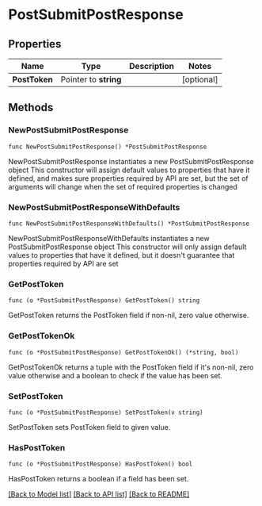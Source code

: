 # PostSubmitPostResponse

## Properties

Name | Type | Description | Notes
------------ | ------------- | ------------- | -------------
**PostToken** | Pointer to **string** |  | [optional] 

## Methods

### NewPostSubmitPostResponse

`func NewPostSubmitPostResponse() *PostSubmitPostResponse`

NewPostSubmitPostResponse instantiates a new PostSubmitPostResponse object
This constructor will assign default values to properties that have it defined,
and makes sure properties required by API are set, but the set of arguments
will change when the set of required properties is changed

### NewPostSubmitPostResponseWithDefaults

`func NewPostSubmitPostResponseWithDefaults() *PostSubmitPostResponse`

NewPostSubmitPostResponseWithDefaults instantiates a new PostSubmitPostResponse object
This constructor will only assign default values to properties that have it defined,
but it doesn't guarantee that properties required by API are set

### GetPostToken

`func (o *PostSubmitPostResponse) GetPostToken() string`

GetPostToken returns the PostToken field if non-nil, zero value otherwise.

### GetPostTokenOk

`func (o *PostSubmitPostResponse) GetPostTokenOk() (*string, bool)`

GetPostTokenOk returns a tuple with the PostToken field if it's non-nil, zero value otherwise
and a boolean to check if the value has been set.

### SetPostToken

`func (o *PostSubmitPostResponse) SetPostToken(v string)`

SetPostToken sets PostToken field to given value.

### HasPostToken

`func (o *PostSubmitPostResponse) HasPostToken() bool`

HasPostToken returns a boolean if a field has been set.


[[Back to Model list]](../README.md#documentation-for-models) [[Back to API list]](../README.md#documentation-for-api-endpoints) [[Back to README]](../README.md)


